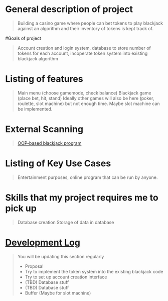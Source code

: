 # General description of project
> Building a casino game where people can bet tokens to play blackjack against an algorithm and their inventory of tokens is kept track of.

#Goals of project
> Account creation and login system, database to store number of tokens for each account, incoperate token system into existing blackjack algorithm

# Listing of features
> Main menu (choose gamemode, check balance)
Blackjack game (place bet, hit, stand)
Ideally other games will also be here (poker, roulette, slot machine) but not enough time. Maybe slot machine can be implemented.

# External Scanning
> [OOP-based blackjack program](https://github.com/sheetalbongale/Blackjack-Python/blob/master/blackjack.py)

# Listing of Key Use Cases
> Entertainment purposes, online program that can be run by anyone.

# Skills that my project requires me to pick up
> Database creation
> Storage of data in database

# [Development Log](/devlog.md)
> You will be updating this section regularly
> - Proposal
> - Try to implement the token system into the existing blackjack code
> - Try to set up account creation interface
> - (TBD) Database stuff
> - (TBD) Database stuff
> - Buffer (Maybe for slot machine)
